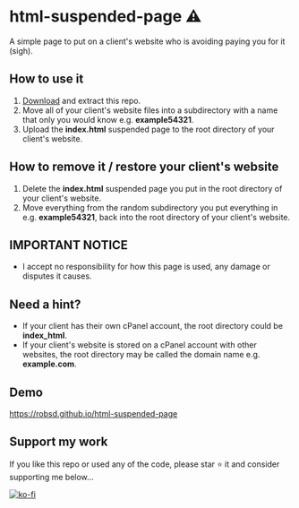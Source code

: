 # html-suspended-page ⚠️

A simple page to put on a client's website who is avoiding paying you for it (sigh).

## How to use it

1. [Download](https://github.com/robsd/html-suspended-page/archive/refs/heads/main.zip) and extract this repo.
2. Move all of your client's website files into a subdirectory with a name that only you would know e.g. **example54321**.
3. Upload the **index.html** suspended page to the root directory of your client's website.

## How to remove it / restore your client's website

1. Delete the **index.html** suspended page you put in the root directory of your client's website.
2. Move everything from the random subdirectory you put everything in e.g. **example54321**, back into the root directory of your client's website.

## IMPORTANT NOTICE

- I accept no responsibility for how this page is used, any damage or disputes it causes.

## Need a hint?

- If your client has their own cPanel account, the root directory could be **index_html**.
- If your client's website is stored on a cPanel account with other websites, the root directory may be called the domain name e.g. **example.com**.

## Demo

https://robsd.github.io/html-suspended-page

## Support my work

If you like this repo or used any of the code, please star ⭐ it and consider supporting me below...

[![ko-fi](https://ko-fi.com/img/githubbutton_sm.svg)](https://ko-fi.com/F1F34TIDQ)
